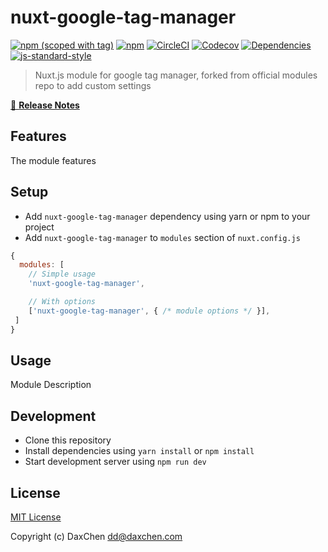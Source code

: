 # nuxt-google-tag-manager
[![npm (scoped with tag)](https://img.shields.io/npm/v/nuxt-google-tag-manager/latest.svg?style=flat-square)](https://npmjs.com/package/nuxt-google-tag-manager)
[![npm](https://img.shields.io/npm/dt/nuxt-google-tag-manager.svg?style=flat-square)](https://npmjs.com/package/nuxt-google-tag-manager)
[![CircleCI](https://img.shields.io/circleci/project/github/DaxChen/nuxt-google-tag-manager.svg?style=flat-square)](https://circleci.com/gh/DaxChen/nuxt-google-tag-manager)
[![Codecov](https://img.shields.io/codecov/c/github/DaxChen/nuxt-google-tag-manager.svg?style=flat-square)](https://codecov.io/gh/DaxChen/nuxt-google-tag-manager)
[![Dependencies](https://david-dm.org/DaxChen/nuxt-google-tag-manager/status.svg?style=flat-square)](https://david-dm.org/DaxChen/nuxt-google-tag-manager)
[![js-standard-style](https://img.shields.io/badge/code_style-standard-brightgreen.svg?style=flat-square)](http://standardjs.com)

> Nuxt.js module for google tag manager, forked from official modules repo to add custom settings

[📖 **Release Notes**](./CHANGELOG.md)

## Features

The module features

## Setup
- Add `nuxt-google-tag-manager` dependency using yarn or npm to your project
- Add `nuxt-google-tag-manager` to `modules` section of `nuxt.config.js`

```js
{
  modules: [
    // Simple usage
    'nuxt-google-tag-manager',

    // With options
    ['nuxt-google-tag-manager', { /* module options */ }],
 ]
}
```

## Usage

Module Description

## Development

- Clone this repository
- Install dependencies using `yarn install` or `npm install`
- Start development server using `npm run dev`

## License

[MIT License](./LICENSE)

Copyright (c) DaxChen <dd@daxchen.com>
